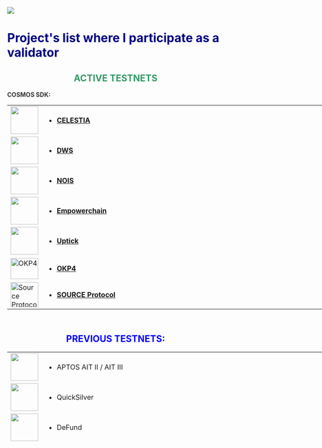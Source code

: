 <p><img style="display: block; margin-left: auto; margin-right: auto;" src="http://distributedledgerinc.com/wp-content/uploads/2019/04/cosmos_logo.png" /></p>
<h1><span style="color: #000080;">Project's list where I participate as a validator</span></h1>
<h2 style="text-align: center;"><span style="color: #0000ff;"><span style="color: #339966;"><strong>ACTIVE TESTNETS</strong></span></span></h2>
<p style="color: #2e6c80;"><strong><span style="color: #333333;">COSMOS SDK:</span></strong></p>
<table style="height: 501px; width: 1352px; border-collapse: collapse; border-style: none;">
<tbody>
<tr style="height: 46px;">
<td style="width: 64.0312px; height: 46px;"><img src="https://backend.nodes.guru/assets/a38b56a3-f77b-403f-8850-97ed3b238809" alt="" width="64" height="64" /></td>
<td style="width: 1280.97px; height: 46px;">
<ul>
<li><a href="https://celestia.explorers.guru/validator/celestiavaloper1xm6xlh80jxaxsar0ga7r2ep0j4pdy8aumdxtu5"><strong>CELESTIA</strong></a></li>
</ul>
</td>
</tr>
<tr style="height: 46px;">
<td style="width: 64.0312px; height: 46px;"><img src="https://backend.nodes.guru/assets/f5b8a9eb-b90c-468f-afef-75d6fbf2e9aa" alt="" width="64" height="64" /></td>
<td style="width: 1280.97px; height: 46px;">
<ul>
<li><a href="https://dws.explorers.guru/validator/dewebvaloper10ehfeamddx9atyq9kll83c9szl522ywfg8jf9l"><strong>DWS</strong></a></li>
</ul>
</td>
</tr>
<tr style="height: 46px;">
<td style="width: 64.0312px; height: 46px;"><img style="display: block; margin-left: auto; margin-right: auto;" src="https://testnet.ping.pub/logos/nois.svg" alt="" width="64" height="64" /></td>
<td style="width: 1280.97px; height: 46px;">
<ul>
<li><a href="https://testnet.ping.pub/nois/staking/noisvaloper1v5xayfadhn3emtptsyc9nu7zyuyyze9smdg3h0"><strong>NOIS</strong></a></li>
</ul>
</td>
</tr>
<tr style="height: 68px;">
<td style="width: 64.0312px; height: 68px;"><img src="https://avatars.githubusercontent.com/u/102963696?s=200&amp;v=4" alt="" width="64" height="64" /></td>
<td style="width: 1280.97px; height: 68px;">
<ul>
<li><a title="Empower" href="https://empower.explorers.guru/validator/empowervaloper1a9nlpz0cer2cfaqy5z85rvprkxyac4rlsmst0j"><strong>Empowerchain</strong></a></li>
</ul>
</td>
</tr>
<tr style="height: 67px;">
<td style="width: 64.0312px; height: 67px;"><img src="https://uptick.explorers.guru/chains/uptick.png" alt="" width="64" height="64" /></td>
<td style="width: 1280.97px; height: 67px;">
<ul>
<li><a title="Uptick" href="https://uptick.explorers.guru/validator/uptickvaloper12vy0re6yjmr83wvrr6jp3n648ahmsz0sr6zp5y" target="_blank"><strong>Uptick</strong></a></li>
</ul>
</td>
</tr>
<tr style="height: 53px;">
<td style="width: 64.0312px; height: 53px;"><img src="https://okp4.explorers.guru/chains/okp4.png" alt="OKP4" width="64" height="49" /></td>
<td style="width: 1280.97px; height: 53px;">
<ul>
<li><a title="OKP4" href="https://okp4.explorers.guru/validator/okp4valoper1twzngmmrq3jfkw2pd498d90kynyefnnxwsj8lp" target="_blank" rel="noopener"><strong>OKP4</strong></a></li>
</ul>
</td>
</tr>
<tr style="height: 62px;">
<td style="width: 64.0312px; height: 62px;"><img src="https://2061232594-files.gitbook.io/~/files/v0/b/gitbook-x-prod.appspot.com/o/spaces%2F2ufmW7exCclo14ABKCcm%2Fuploads%2FoC43RLB9pbHnkLuk4Imd%2Fsource-logo-S-only.svg?alt=media&amp;token=56741963-b3ff-47e6-a4a2-cbf1ebf69187" alt="Source Protocol" width="64" height="58" /></td>
<td style="width: 1280.97px; height: 62px;">
<ul>
<li><a title="SOURCE Protocol" href="https://explorer.testnet.sourceprotocol.io/source/staking/sourcevaloper1twzngmmrq3jfkw2pd498d90kynyefnnxsxcgk8" target="_blank"><strong>SOURCE Protocol</strong></a></li>
</ul>
</td>
</tr>
</tbody>
</table>
<h2 style="text-align: center;"><span style="color: #0000ff;">PREVIOUS TESTNETS:</span></h2>
<table style="height: 219px; width: 1351.35px; border-collapse: collapse; border-style: none;">
<tbody>
<tr style="height: 46px;">
<td style="width: 64px; height: 46px;"><img src="https://external-content.duckduckgo.com/iu/?u=https%3A%2F%2Fcryptocurrencyjobs.co%2Fstartups%2Fassets%2Flogos%2Faptos.12cffdf92f7fb4c2ee3e582f92e09e6d03d3cbff3bd7a4a9ce3fd0da3839bb4e.jpeg&amp;f=1&amp;nofb=1&amp;ipt=fc21bd4ee8e1f9c0edc476fbd2043dae863bbd76bf3f6105a031234c54648b4a&amp;ipo=images" alt="" width="64" height="64" /></td>
<td style="width: 1279.35px; height: 46px;">
<ul>
<li>APTOS AIT II / AIT III&nbsp;</li>
</ul>
</td>
</tr>
<tr style="height: 46px;">
<td style="width: 64px; height: 46px;"><img src="https://backend.nodes.guru/assets/6f9f452a-9eb9-446a-a86c-6dc434498360" alt="" width="64" height="64" /></td>
<td style="width: 1279.35px; height: 46px;">
<ul>
<li>QuickSilver</li>
</ul>
</td>
</tr>
<tr style="height: 18px;">
<td style="width: 64px; height: 18px;"><img src="https://backend.nodes.guru/assets/94940479-c6a9-48b1-bfff-1f83545a752b" alt="" width="64" height="64" /></td>
<td style="width: 1279.35px; height: 18px;">
<ul>
<li>DeFund</li>
</ul>
</td>
</tr>
<tr style="height: 19px;">
<td style="width: 64px; height: 19px;"><img src="https://sui.io/img/sui-logo.svg" alt="" width="64" height="37" /></td>
<td style="width: 1279.35px; height: 19px;">
<ul>
<li>SUI</li>
</ul>
</td>
</tr>
<tr style="height: 18px;">
<td style="width: 64px; height: 18px;"><img src="https://backend.nodes.guru/assets/46a7af81-bbd6-40ce-bb44-a925f5eb3561" alt="" width="64" height="73" /></td>
<td style="width: 1279.35px; height: 18px;">
<ul>
<li>Archway</li>
</ul>
</td>
</tr>
<tr style="height: 18px;">
<td style="width: 64px; height: 18px;"><img src="https://backend.nodes.guru/assets/acc16cd8-521e-4083-8172-60865d2eb4c4" alt="" width="64" height="64" /></td>
<td style="width: 1279.35px; height: 18px;">
<ul>
<li>Rebus</li>
</ul>
</td>
</tr>
<tr style="height: 18px;">
<td style="width: 64px; height: 18px;"><img src="https://backend.nodes.guru/assets/ea269c32-59e4-429d-851a-20aff76dd13a" alt="" width="64" height="64" /></td>
<td style="width: 1279.35px; height: 18px;">
<ul>
<li>Stride</li>
</ul>
</td>
</tr>
<tr style="height: 18px;">
<td style="width: 64px; height: 18px;"><img src="https://backend.nodes.guru/assets/67798227-57e1-4bfd-ad9d-902e6a6372d0" alt="" width="64" height="64" /></td>
<td style="width: 1279.35px; height: 18px;">
<ul>
<li>SEI</li>
</ul>
</td>
</tr>
<tr style="height: 18px;">
<td style="width: 64px; height: 18px;"><img src="https://starkware.co/wp-content/uploads/2021/07/Group-177.svg" alt="" width="64" height="64" /></td>
<td style="width: 1279.35px; height: 18px;">
<ul>
<li>Starknet</li>
</ul>
</td>
</tr>
<tr>
<td style="width: 64px;"><img src="https://avatars.githubusercontent.com/u/112838174?s=200&amp;v=4" alt="Terp" width="64" height="64" /></td>
<td style="width: 1279.35px;">
<ul>
<li>TerpNetwork</li>
</ul>
</td>
</tr>
<tr>
<td style="width: 64px;"><img src="https://ollo.explorers.guru/chains/ollo.png" alt="OLLO" width="64" height="64" /></td>
<td style="width: 1279.35px;">
<ul>
<li><a title="OLLO" href="https://ollo.explorers.guru/validator/ollovaloper1twzngmmrq3jfkw2pd498d90kynyefnnxeg7zrc" target="_blank" rel="noopener"><strong>OLLO</strong></a></li>
</ul>
</td>
</tr>
</tbody>
</table>
<p>&nbsp; &nbsp; &nbsp; &nbsp; &nbsp; &nbsp; &nbsp;</p>
